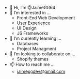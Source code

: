- 👋 Hi, I’m @JaimeGG64
- 👀 I’m interested in ...
  - Front-End Web Development
  - User Experience
  - UI Design
  - JS Frameworks 
- 🌱 I’m currently learning ...
  - Databases
  - Project Managment
- 💞️ I’m looking to collaborate on ...
  - Shopify themes
- 📫 How to reach me ...
  - jaimeggdev@gmail.com

<!---
JaimeGG64/JaimeGG64 is a ✨ special ✨ repository because its `README.md` (this file) appears on your GitHub profile.
You can click the Preview link to take a look at your changes.
--->
